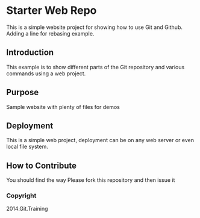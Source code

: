 # Starter Web Repo

This is a simple website project for showing how to use Git and Github.
Adding a line for rebasing example.

## Introduction

This example is to show different parts of the Git repository and various commands using a web project.

## Purpose

Sample website with plenty of files for demos

## Deployment

This is a simple web project, deployment can be on any web server or even local file system.

## How to Contribute

You should find the way
Please fork this repository and then issue it

### Copyright

2014.Git.Training
